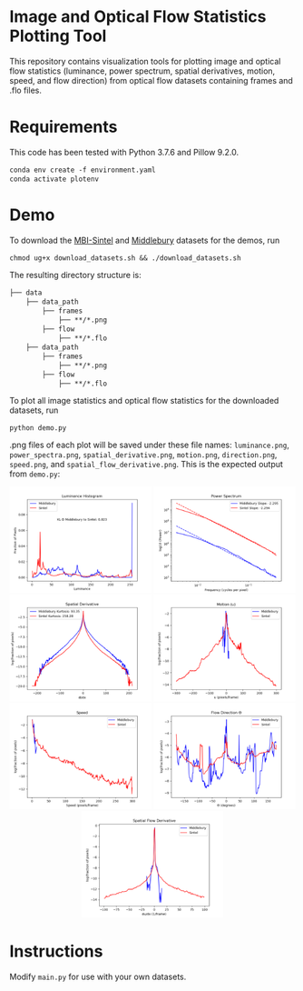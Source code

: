 # Image and Optical Flow Statistics Plotting Tool
This repository contains visualization tools for plotting image and optical flow statistics (luminance, power spectrum, spatial derivatives, motion, speed, and flow direction)
from optical flow datasets containing frames and .flo files.

# Requirements
This code has been tested with Python 3.7.6 and Pillow 9.2.0.

    conda env create -f environment.yaml
    conda activate plotenv
    
# Demo
To download the [MBI-Sintel](http://sintel.is.tue.mpg.de/) and [Middlebury](https://vision.middlebury.edu/flow/data/) datasets for the demos, run

    chmod ug+x download_datasets.sh && ./download_datasets.sh
    
The resulting directory structure is:

    ├── data
        ├── data_path
            ├── frames
                ├── **/*.png
            ├── flow
                ├── **/*.flo
        ├── data_path
            ├── frames
                ├── **/*.png
            ├── flow
                ├── **/*.flo
                
To plot all image statistics and optical flow statistics for the downloaded datasets, run

    python demo.py
    
.png files of each plot will be saved under these file names: `luminance.png`, `power_spectra.png`, `spatial_derivative.png`, `motion.png`, `direction.png`, `speed.png`, and `spatial_flow_derivative.png`. This is the expected output from `demo.py`:

<p align="middle">
  <img src="/screenshots/luminance.png" width=250 />
  <img src="/screenshots/power_spectra.png" width=250 />
  <img src="/screenshots/spatial_derivative.png" width=250 />
  <img src="/screenshots/motion.png" width=250 />
  <img src="/screenshots/speed.png" width=250 /> 
  <img src="/screenshots/direction.png" width=250 />
  <img src="/screenshots/spatial_flow_derivative.png" width=250 />
</p>

# Instructions

Modify `main.py` for use with your own datasets.
